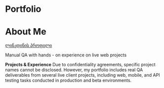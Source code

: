 # Portfolio
# About Me
[ლინკდინის პროფილი](https://www.linkedin.com/in/monika-tsekvava-a10452209/)

Manual QA with hands - on experience on live web projects

**Projects & Experience**
Due to confidentiality agreements, specific project names cannot be disclosed.
However, my portfolio includes real QA deliverables from several live client
projects,
including web, mobile, and API testing tasks conducted in production and beta
environments.
